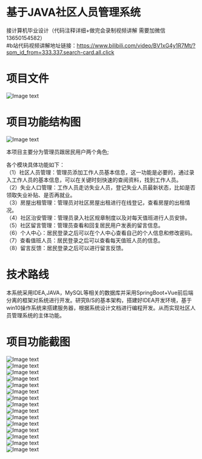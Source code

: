 # 基于JAVA社区人员管理系统 

接计算机毕业设计（代码注释详细+做完会录制视频讲解 需要加微信13650154582）  
#b站代码视频讲解地址链接：https://www.bilibili.com/video/BV1xG4y1R7Mt/?spm_id_from=333.337.search-card.all.click
# 项目文件  
![Image text](https://github.com/huoming123/Community-management-system/blob/main/%E9%A1%B9%E7%9B%AE%E9%A1%B5%E9%9D%A2%E6%88%AA%E5%9B%BE/%E9%A1%B9%E7%9B%AE%E6%96%87%E4%BB%B6.png)  

# 项目功能结构图  

![Image text](https://github.com/huoming123/Community-management-system/blob/main/%E9%A1%B9%E7%9B%AE%E9%A1%B5%E9%9D%A2%E6%88%AA%E5%9B%BE/%E5%9B%BE%E7%89%871.png)   

本项目主要分为管理员跟居民用户两个角色;  

各个模块具体功能如下：  
（1）社区人员管理：管理员添加工作人员基本信息，这一功能是必要的，通过录入工作人员的基本信息，可以在关键时刻快速的查阅资料，找到工作人员。  
（2）失业人口管理：工作人员走访失业人员，登记失业人员最新状态，比如是否领取失业补贴、是否再就业。  
（3）房屋出租管理：管理员对社区房屋出租进行在线登记，查看房屋的出租情况。  
（4）社区治安管理：管理员录入社区规章制度以及对每天值班进行人员安排。  
（5）社区留言管理：管理员查看和回复居民用户发表的留言信息。  
（6）个人中心：居民登录之后可以在个人中心查看自己的个人信息和修改密码。  
（7）查看值班人员：居民登录之后可以查看每天值班人员的信息。  
（8）留言反馈：居民登录之后可以进行留言反馈。  

# 技术路线

本系统采用IDEA,JAVA，MySQL等相关的数据库并采用SpringBoot+Vue前后端分离的框架对系统进行开发。研究B/S的基本架构，搭建好IDEA开发环境，基于win10操作系统来搭建服务器，根据系统设计文档进行编程开发。从而实现社区人员管理系统的主体功能。  

# 项目功能截图   

![Image text](https://github.com/huoming123/Community-management-system/blob/main/%E9%A1%B9%E7%9B%AE%E9%A1%B5%E9%9D%A2%E6%88%AA%E5%9B%BE/%E7%99%BB%E5%BD%95.png)   
![Image text](https://github.com/huoming123/Community-management-system/blob/main/%E9%A1%B9%E7%9B%AE%E9%A1%B5%E9%9D%A2%E6%88%AA%E5%9B%BE/%E5%B1%85%E6%B0%91%E5%BD%95%E5%85%A5.png)   
![Image text](https://github.com/huoming123/Community-management-system/blob/main/%E9%A1%B9%E7%9B%AE%E9%A1%B5%E9%9D%A2%E6%88%AA%E5%9B%BE/%E4%B8%AA%E4%BA%BA%E4%B8%AD%E5%BF%83.png)   
![Image text](https://github.com/huoming123/Community-management-system/blob/main/%E9%A1%B9%E7%9B%AE%E9%A1%B5%E9%9D%A2%E6%88%AA%E5%9B%BE/%E5%B7%A5%E4%BD%9C%E4%BA%BA%E5%91%98%E5%88%97%E8%A1%A8.png)   
![Image text](https://github.com/huoming123/Community-management-system/blob/main/%E9%A1%B9%E7%9B%AE%E9%A1%B5%E9%9D%A2%E6%88%AA%E5%9B%BE/%E5%B7%A5%E4%BD%9C%E4%BA%BA%E5%91%98%E6%9F%A5%E8%AF%A2.png)   
![Image text](https://github.com/huoming123/Community-management-system/blob/main/%E9%A1%B9%E7%9B%AE%E9%A1%B5%E9%9D%A2%E6%88%AA%E5%9B%BE/%E5%A4%B1%E4%B8%9A%E4%BA%BA%E5%91%98.png)   
![Image text](https://github.com/huoming123/Community-management-system/blob/main/%E9%A1%B9%E7%9B%AE%E9%A1%B5%E9%9D%A2%E6%88%AA%E5%9B%BE/%E6%88%BF%E5%B1%8B.png)  
![Image text](https://github.com/huoming123/Community-management-system/blob/main/%E9%A1%B9%E7%9B%AE%E9%A1%B5%E9%9D%A2%E6%88%AA%E5%9B%BE/%E6%88%BF%E5%B1%8B%E6%9F%A5%E8%AF%A2.png)  
![Image text](https://github.com/huoming123/Community-management-system/blob/main/%E9%A1%B9%E7%9B%AE%E9%A1%B5%E9%9D%A2%E6%88%AA%E5%9B%BE/%E5%87%BA%E7%A7%9F%E7%99%BB%E8%AE%B0.png)  
![Image text](https://github.com/huoming123/Community-management-system/blob/main/%E9%A1%B9%E7%9B%AE%E9%A1%B5%E9%9D%A2%E6%88%AA%E5%9B%BE/%E8%A7%84%E7%AB%A0%E5%88%B6%E5%BA%A6.png)  
![Image text](https://github.com/huoming123/Community-management-system/blob/main/%E9%A1%B9%E7%9B%AE%E9%A1%B5%E9%9D%A2%E6%88%AA%E5%9B%BE/%E5%80%BC%E7%8F%AD%E4%BA%BA%E5%91%98.png)  
![Image text](https://github.com/huoming123/Community-management-system/blob/main/%E9%A1%B9%E7%9B%AE%E9%A1%B5%E9%9D%A2%E6%88%AA%E5%9B%BE/%E5%8F%91%E5%B8%83%E7%95%99%E8%A8%80.png)  
![Image text](https://github.com/huoming123/Community-management-system/blob/main/%E9%A1%B9%E7%9B%AE%E9%A1%B5%E9%9D%A2%E6%88%AA%E5%9B%BE/%E5%8F%91%E5%B8%83%E7%95%99%E8%A8%80.png)  
![Image text](https://github.com/huoming123/Community-management-system/blob/main/%E9%A1%B9%E7%9B%AE%E9%A1%B5%E9%9D%A2%E6%88%AA%E5%9B%BE/%E7%95%99%E8%A8%80%E5%88%97%E8%A1%A8.png)  
![Image text](https://github.com/huoming123/Community-management-system/blob/main/%E9%A1%B9%E7%9B%AE%E9%A1%B5%E9%9D%A2%E6%88%AA%E5%9B%BE/%E7%95%99%E8%A8%80%E5%9B%9E%E5%A4%8D.png)  


